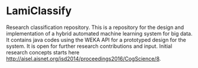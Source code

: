 # LamiClassify
Research classification repository. 
This is a repository for the design and implementation of a hybrid automated machine learning system for big data.
It contains java codes using the WEKA API for a prototyped design for the system. It is open for further research contributions and input. Initial research concepts starts here http://aisel.aisnet.org/isd2014/proceedings2016/CogScience/8. 
